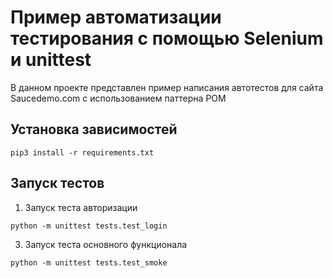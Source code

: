 # Пример автоматизации тестирования с помощью Selenium и unittest

В данном проекте представлен пример написания автотестов для сайта Saucedemo.com с использованием паттерна POM <!-- описание репозитория -->

<!--Запуск тестов-->

## Установка зависимостей

```pip3 install -r requirements.txt```

## Запуск тестов

1. Запуск теста авторизации

```python -m unittest tests.test_login```

3. Запуск теста основного функционала

```python -m unittest tests.test_smoke```


